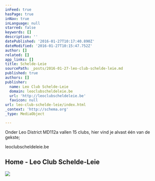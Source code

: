 ```yaml
---
inFeed: true
hasPage: true
inNav: true
inLanguage: null
starred: false
keywords: []
description: ''
datePublished: '2016-01-27T10:17:40.890Z'
dateModified: '2016-01-27T10:15:47.752Z'
author: []
related: []
app_links: []
title: Schelde-Leie
sourcePath: _posts/2016-01-27-leo-club-schelde-leie.md
published: true
authors: []
publisher:
  name: Leo Club Schelde-Leie
  domain: leoclubscheldeleie.be
  url: 'http://leoclubscheldeleie.be'
  favicon: null
url: leo-club-schelde-leie/index.html
_context: 'http://schema.org'
_type: MediaObject

---
```

Onder Leo District MD112a vallen 15 clubs, hier vind je alvast één van de gekste; 

leoclubscheldeleie.be

<article style=""><h1>Home - Leo Club Schelde-Leie</h1><img src="http://leoclubscheldeleie.be/wp-content/uploads/2014/09/leos.jpg" /></article>